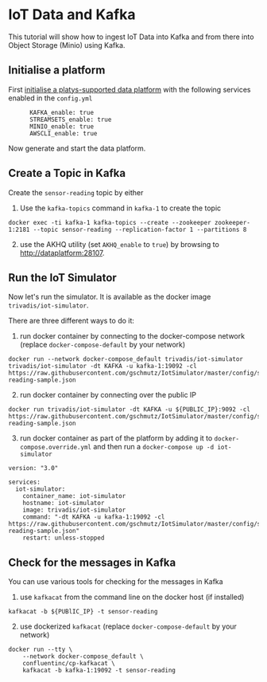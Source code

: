 # IoT Data and Kafka

This tutorial will show how to ingest IoT Data into Kafka and from there into Object Storage (Minio) using Kafka. 

## Initialise a platform

First [initialise a platys-supported data platform](../../getting-started) with the following services enabled in the `config.yml`

```
      KAFKA_enable: true
      STREAMSETS_enable: true
      MINIO_enable: true
      AWSCLI_enable: true
```

Now generate and start the data platform. 


## Create a Topic in Kafka

Create the `sensor-reading` topic by either

1. Use the `kafka-topics` command in `kafka-1` to create the topic

```
docker exec -ti kafka-1 kafka-topics --create --zookeeper zookeeper-1:2181 --topic sensor-reading --replication-factor 1 --partitions 8
```

2. use the AKHQ utility (set `AKHQ_enable` to `true`) by browsing to <http://dataplatform:28107>.

## Run the IoT Simulator

Now let's run the simulator. It is available as the docker image `trivadis/iot-simulator`. 

There are three different ways to do it:

1. run docker container by connecting to the docker-compose network (replace `docker-compose-default` by your network)

```
docker run --network docker-compose_default trivadis/iot-simulator  trivadis/iot-simulator -dt KAFKA -u kafka-1:19092 -cl https://raw.githubusercontent.com/gschmutz/IotSimulator/master/config/sensor-reading-sample.json
```

2. run docker container by connecting over the public IP 

```
docker run trivadis/iot-simulator -dt KAFKA -u ${PUBLIC_IP}:9092 -cl https://raw.githubusercontent.com/gschmutz/IotSimulator/master/config/sensor-reading-sample.json
```

3. run docker container as part of the platform by adding it to  `docker-compose.override.yml` and then run a `docker-compose up -d iot-simulator`

  ```
  version: "3.0"

  services:
    iot-simulator:
      container_name: iot-simulator
      hostname: iot-simulator
      image: trivadis/iot-simulator 
      command: "-dt KAFKA -u kafka-1:19092 -cl https://raw.githubusercontent.com/gschmutz/IotSimulator/master/config/sensor-reading-sample.json"
      restart: unless-stopped
```


## Check for the messages in Kafka

You can use various tools for checking for the messages in Kafka

1. use `kafkacat` from the command line on the docker host (if installed) 

  ```
kafkacat -b ${PUBlIC_IP} -t sensor-reading
```

2. use dockerized `kafkacat` (replace `docker-compose-default` by your network)

  ```
docker run --tty \
      --network docker-compose_default \
      confluentinc/cp-kafkacat \
      kafkacat -b kafka-1:19092 -t sensor-reading
```
 
